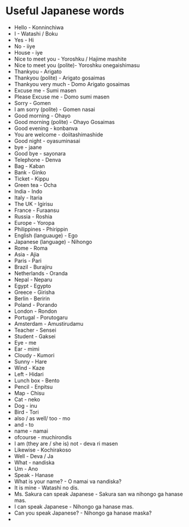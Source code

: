 # Useful Japanese words

* Hello - Konninchiwa
* I - Watashi / Boku
* Yes - Hi
* No - iiye
* House - iye
* Nice to meet you - Yoroshku / Hajime mashite
* Nice to meet you (polite)- Yoroshku onegaishimasu
* Thankyou - Arigato
* Thankyou (polite) - Arigato gosaimas
* Thankyou very much - Domo Arigato gosaimas
* Excuse me - Sumi masen
* Please Excuse me - Domo sumi masen
* Sorry - Gomen
* I am sorry (polite) - Gomen nasai
* Good morning - Ohayo
* Good morning (polite) - Ohayo Gosaimas
* Good evening - konbanva
* You are welcome - doiitashimashide
* Good night - oyasuminasai
* bye - jaane
* Good bye - sayonara
* Telephone - Denva
* Bag - Kaban
* Bank - Ginko
* Ticket - Kippu
* Green tea - Ocha
* India - Indo
* Italy - Itaria
* The UK - Igirisu
* France - Furaansu
* Russia - Roshia
* Europe - Yoropa
* Philippines - Phirippin
* English (languauge) - Ego
* Japanese (language) - Nihongo
* Rome - Roma
* Asia - Ajia
* Paris - Pari
* Brazil - Burajiru
* Netherlands - Oranda
* Nepal - Neparu
* Egypt - Egypto
* Greece - Girisha
* Berlin - Beririn
* Poland - Porando
* London - Rondon
* Portugal - Porutogaru
* Amsterdam - Amustirudamu
* Teacher - Sensei
* Student - Gaksei
* Eye - me
* Ear - mimi
* Cloudy - Kumori
* Sunny - Hare
* Wind - Kaze
* Left - Hidari
* Lunch box - Bento
* Pencil - Enpitsu
* Map - Chisu
* Cat - neko
* Dog - inu
* Bird - Tori
* also / as well/ too - mo
* and - to
* name - namai
* ofcourse - muchirondis
* I am (they are / she is) not - deva ri masen
* Likewise - Kochirakoso
* Well - Deva / Ja
* What - nandiska
* Um - Ano
* Speak - Hanase
* What is your name? - O namai va nandiska?
* It is mine - Watashi no dis.
* Ms. Sakura can speak Japanese - Sakura san wa nihongo ga hanase mas.
* I can speak Japanese - Nihongo ga hanase mas.
* Can you speak Japanese? - Nihongo ga hanase maska?
* 
